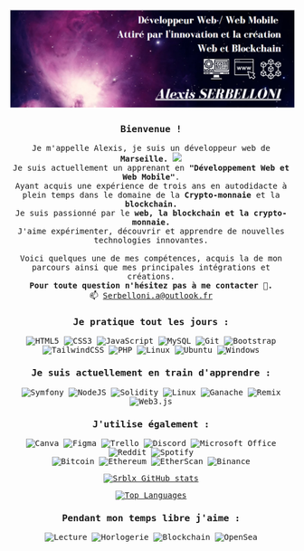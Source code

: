 <div align="center">

<img src="/Srblx.png" style="border:solid 2px white;">

<samp> 

<h3>Bienvenue !</h3> 


Je m'appelle Alexis, je suis un développeur web de  <b>Marseille. <img src="https://cdn-icons-png.flaticon.com/512/197/197560.png" width="13"/></b>
<br> Je suis actuellement un apprenant en <b>"Développement Web et Web Mobile"</b>.
<br> Ayant acquis une expérience de trois ans en autodidacte à plein temps 
dans le domaine de la <b>Crypto-monnaie</b> et la <b>blockchain.</b> <br> 
Je suis passionné par le <b> web, la blockchain et la crypto-monnaie.</b> 
 <br>  J'aime expérimenter, découvrir et apprendre de nouvelles technologies innovantes.  
<br> Voici quelques une de mes compétences, acquis la de mon parcours ainsi que mes principales intégrations et créations.<br> 
 <b>Pour toute question n'hésitez pas à me contacter 💬.</b><br>
 📫 Serbelloni.a@outlook.fr


<h3>Je pratique tout les jours :</h3>

![HTML5](https://img.shields.io/badge/html5-%23E34F26.svg?style=for-the-badge&logo=html5&logoColor=white)
![CSS3](https://img.shields.io/badge/css3-%231572B6.svg?style=for-the-badge&logo=css3&logoColor=white)
![JavaScript](https://img.shields.io/badge/javascript-%23323330.svg?style=for-the-badge&logo=javascript&logoColor=%23F7DF1E)
![MySQL](https://img.shields.io/badge/mysql-%2300f.svg?style=for-the-badge&logo=mysql&logoColor=white)
![Git](https://img.shields.io/badge/git-%23F05033.svg?style=for-the-badge&logo=git&logoColor=white)
![Bootstrap](https://img.shields.io/badge/bootstrap-%23563D7C.svg?style=for-the-badge&logo=bootstrap&logoColor=white)
![TailwindCSS](https://img.shields.io/badge/tailwindcss-%2338B2AC.svg?style=for-the-badge&logo=tailwind-css&logoColor=white)
![PHP](https://img.shields.io/badge/PHP-777BB4?style=for-the-badge&logo=php&logoColor=white)
![Linux](https://img.shields.io/badge/Linux-FCC624?style=for-the-badge&logo=linux&logoColor=black)
![Ubuntu](https://img.shields.io/badge/Ubuntu-E95420?style=for-the-badge&logo=ubuntu&logoColor=white)
![Windows](https://img.shields.io/badge/Windows-0078D6?style=for-the-badge&logo=windows&logoColor=white)




<h3> Je suis actuellement en train d'apprendre :</h3>

![Symfony](https://img.shields.io/badge/symfony-hotpink.svg?style=for-the-badge&logo=symfony&logoColor=white)
![NodeJS](https://img.shields.io/badge/node.js-6DA55F?style=for-the-badge&logo=node.js&logoColor=white)
![Solidity](https://img.shields.io/badge/solidity-3936ff?style=for-the-badge&logo=solidity&logoColor=white)
![Linux](https://img.shields.io/badge/linux-35ad3b?style=for-the-badge&logo=linux&logoColor=white)
![Ganache](https://img.shields.io/badge/ganache-513c0e?style=for-the-badge&logo=ganache&logoColor=white)
![Remix](https://img.shields.io/badge/remix-%23000.svg?style=for-the-badge&logo=remix&logoColor=white)
![Web3.js](https://img.shields.io/badge/web3.js-F16822?style=for-the-badge&logo=web3.js&logoColor=white)


 <h3>J'utilise également :</h3>

![Canva](https://img.shields.io/badge/canva-36b9ff?style=for-the-badge&logo=canva&logoColor=white)
![Figma](https://img.shields.io/badge/figma-9e0b0b?style=for-the-badge&logo=figma&logoColor=white)
![Trello](https://img.shields.io/badge/Trello-%23026AA7.svg?style=for-the-badge&logo=Trello&logoColor=white)
![Discord](https://img.shields.io/badge/Discord-%235865F2.svg?style=for-the-badge&logo=discord&logoColor=white)
![Microsoft Office](https://img.shields.io/badge/Microsoft_Office-D83B01?style=for-the-badge&logo=microsoft-office&logoColor=white)
![Reddit](https://img.shields.io/badge/Reddit-%23FF4500.svg?style=for-the-badge&logo=Reddit&logoColor=white)
![Spotify](https://img.shields.io/badge/Spotify-1ED760?style=for-the-badge&logo=spotify&logoColor=white)
<br>
![Bitcoin](https://img.shields.io/badge/Bitcoin-F7931A?logo=bitcoin&logoColor=fff&style=for-the-badge)
![Ethereum](https://img.shields.io/badge/Ethereum-3C3C3D?style=for-the-badge&logo=Ethereum&logoColor=white)
![EtherScan](https://img.shields.io/badge/etherscan-2F3134?style=for-the-badge&logo=Ethereum&logoColor=white)
![Binance](https://img.shields.io/badge/Binance-FCD535?style=for-the-badge&logo=binance&logoColor=white)



[![Srblx GitHub stats](https://github-readme-stats.vercel.app/api?username=srblx&show_icons=true&theme=tokyonight&rank_icon=github&count_private=true&ring_color=FFFFFF&bg_color=373737&title_color=4e44ff&icon_color=18b528&text_color=4e44ff)](https://github.com/anuraghazra/github-readme-stats)

[![Top Languages](https://github-readme-stats.vercel.app/api/top-langs/?username=srblx&layout=compact&langs_count=6&custom_title=Language%20Utilis%C3%A9&bg_color=373737&text_color=FFFFFF)](https://github.com/anuraghazra/github-readme-stats)

<h3>Pendant mon temps libre j'aime :</h3>

![Lecture](https://img.shields.io/badge/lecture-717171?style=for-the-badge&logo=book&logoColor=white)
![Horlogerie](https://img.shields.io/badge/Horlogerie-b5b5b5?style=for-the-badge&logo=watch&logoColor=black)
![Blockchain](https://img.shields.io/badge/Blockchain-blue?style=for-the-badge&logo=Solidity&logoColor=white)
![OpenSea](https://img.shields.io/badge/OpenSea-%232081E2.svg?style=for-the-badge&logo=opensea&logoColor=white)


</samp>

</div>

